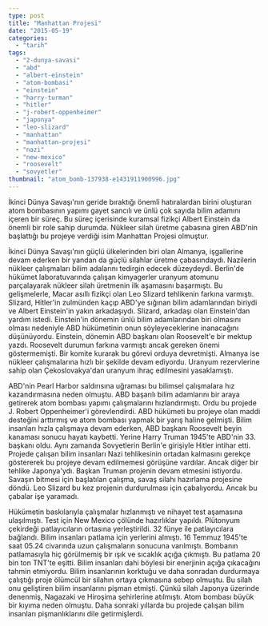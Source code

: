 ```yaml
---
type: post
title: "Manhattan Projesi"
date: "2015-05-19"
categories: 
  - "tarih"
tags: 
  - "2-dunya-savasi"
  - "abd"
  - "albert-einstein"
  - "atom-bombasi"
  - "einstein"
  - "harry-turman"
  - "hitler"
  - "j-robert-oppenheimer"
  - "japonya"
  - "leo-slizard"
  - "manhattan"
  - "manhattan-projesi"
  - "nazi"
  - "new-mexico"
  - "roosevelt"
  - "sovyetler"
thumbnail: "atom_bomb-137938-e1431911900996.jpg"
---
```


İkinci Dünya Savaşı'nın geride bıraktığı önemli hatıralardan birini oluşturan atom bombasının yapımı gayet sancılı ve ünlü çok sayıda bilim adamını içeren bir süreç. Bu süreç içerisinde kuramsal fizikçi Albert Einstein da önemli bir role sahip durumda. Nükleer silah üretme çabasına giren ABD'nin başlattığı bu projeye verdiği isim Manhattan Projesi olmuştur.

İkinci Dünya Savaşı'nın güçlü ülkelerinden biri olan Almanya, işgallerine devam ederken bir yandan da güçlü silahlar üretme çabasındaydı. Nazilerin nükleer çalışmaları bilim adalarını tedirgin edecek düzeydeydi. Berlin'de hükümet laboratuvarında çalışan kimyagerler uranyum atomunu parçalayarak nükleer silah üretmenin ilk aşamasını başarmıştı. Bu gelişmelerle, Macar asıllı fizikçi olan Leo Slizard tehlikenin farkına varmıştı. Slizard, Hitler'in zulmünden kaçıp ABD'ye sığınan bilim adamlarından biriydi ve Albert Einstein'in yakın arkadaşıydı. Slizard, arkadaşı olan Einstein'dan yardım istedi. Einstein'in dönemin ünlü bilim adamlarından biri olmasını olması nedeniyle ABD hükümetinin onun söyleyeceklerine inanacağını düşünüyordu. Einstein, dönemin ABD başkanı olan Roosevelt'e bir mektup yazdı. Roosevelt durumun farkına varmıştı ancak gereken önemi göstermemişti. Bir komite kurarak bu görevi orduya devretmişti. Almanya ise nükleer çalışmalarına hızlı bir şekilde devam ediyordu. Uranyum rezervlerine sahip olan Çekoslovakya'dan uranyum ihraç edilmesini yasaklamıştı.

ABD'nin Pearl Harbor saldırısına uğraması bu bilimsel çalışmalara hız kazandırmasına neden olmuştu. ABD başarılı bilim adamlarını bir araya getirerek atom bombası yapımı çalışmalarını hızlandırmıştı. Ordu bu projede J. Robert Oppenheimer'i görevlendirdi. ABD hükümeti bu projeye olan maddi desteğini arttırmış ve atom bombası yapmak bir yarış haline gelmişti. Bilim insanları hızla çalışmaya devam ederken, ABD başkanı Roosevelt beyin kanaması sonucu hayatı kaybetti. Yerine Harry Truman 1945'te ABD'nin 33. başkanı oldu. Aynı zamanda Sovyetlerin Berlin'e girişiyle Hitler intihar etti. Projede çalışan bilim insanları Nazi tehlikesinin ortadan kalmasını gerekçe göstererek bu projeye devam edilmemesi görüşüne vardılar. Ancak diğer bir tehlike Japonya'ydı. Başkan Truman projenin devam etmesini istiyordu. Savaşın bitmesi için başlatılan çalışma, savaş silahı hazırlama projesine döndü. Leo Slizard bu kez projenin durdurulması için çabalıyordu. Ancak bu çabalar işe yaramadı.

Hükümetin baskılarıyla çalışmalar hızlanmıştı ve nihayet test aşamasına ulaşılmıştı. Test için New Mexico çölünde hazırlıklar yapıldı. Plütonyum çekirdeği patlayıcıların ortasına yerleştirildi. 32 fünye ile patlayıcılara bağlandı. Bilim insanları patlama için yerlerini almıştı. 16 Temmuz 1945'te saat 05.24 civarında uzun çalışmaların sonucuna varılmıştı. Bombanın patlamasıyla hiç görülmemiş bir ışık ve sıcaklık açığa çıkmıştı. Bu patlama 20 bin ton TNT'te eşitti. Bilim insanları dahi böylesi bir enerjinin açığa çıkacağını tahmin etmiyordu. Bilim insanlarının korktuğu ve daha sonradan durdurmaya çalıştığı proje ölümcül bir silahın ortaya çıkmasına sebep olmuştu. Bu silah onu geliştiren bilim insanlarını pişman etmişti. Çünkü silah Japonya üzerinde denenmiş, Nagazaki ve Hiroşima şehirlerine atılmıştı. Atom bombası büyük bir kıyıma neden olmuştu. Daha sonraki yıllarda bu projede çalışan bilim insanları pişmanlıklarını dile getirmişlerdi.

